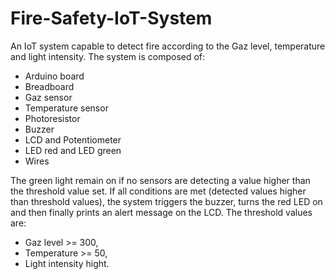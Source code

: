 # Fire-Safety-IoT-System
An IoT system capable to detect fire according to the Gaz level, temperature and light intensity.
The system is composed of:
- Arduino board
- Breadboard
- Gaz sensor
- Temperature sensor
- Photoresistor
- Buzzer
- LCD and Potentiometer
- LED red and LED green
- Wires

The green light remain on if no sensors are detecting a value higher than the threshold value set.
If all conditions are met (detected values higher than threshold values), the system triggers the buzzer, turns the red LED on and then finally prints an alert message on the LCD.
The threshold values are:
- Gaz level >= 300,
- Temperature >= 50,
- Light intensity hight.
